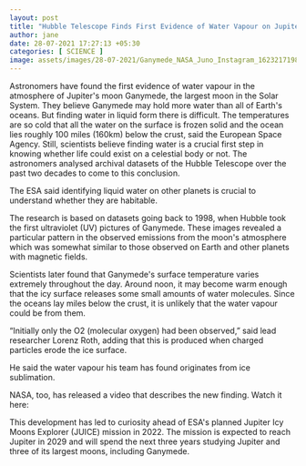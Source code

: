 ```yaml
---
layout: post
title: "Hubble Telescope Finds First Evidence of Water Vapour on Jupiter's Moon Ganymede"
author: jane 
date: 28-07-2021 17:27:13 +05:30 
categories: [ SCIENCE ] 
image: assets/images/28-07-2021/Ganymede_NASA_Juno_Instagram_1623217198414.jpg
---
```

Astronomers have found the first evidence of water vapour in the atmosphere of Jupiter's moon Ganymede, the largest moon in the Solar System. They believe Ganymede may hold more water than all of Earth's oceans. But finding water in liquid form there is difficult. The temperatures are so cold that all the water on the surface is frozen solid and the ocean lies roughly 100 miles (160km) below the crust, said the European Space Agency. Still, scientists believe finding water is a crucial first step in knowing whether life could exist on a celestial body or not. The astronomers analysed archival datasets of the Hubble Telescope over the past two decades to come to this conclusion.

The ESA said identifying liquid water on other planets is crucial to understand whether they are habitable.

The research is based on datasets going back to 1998, when Hubble took the first ultraviolet (UV) pictures of Ganymede. These images revealed a particular pattern in the observed emissions from the moon's atmosphere which was somewhat similar to those observed on Earth and other planets with magnetic fields.

Scientists later found that Ganymede's surface temperature varies extremely throughout the day. Around noon, it may become warm enough that the icy surface releases some small amounts of water molecules. Since the oceans lay miles below the crust, it is unlikely that the water vapour could be from them.

“Initially only the O2 (molecular oxygen) had been observed,” said lead researcher Lorenz Roth, adding that this is produced when charged particles erode the ice surface.

He said the water vapour his team has found originates from ice sublimation.

NASA, too, has released a video that describes the new finding. Watch it here:

This development has led to curiosity ahead of ESA's planned Jupiter Icy Moons Explorer (JUICE) mission in 2022. The mission is expected to reach Jupiter in 2029 and will spend the next three years studying Jupiter and three of its largest moons, including Ganymede.